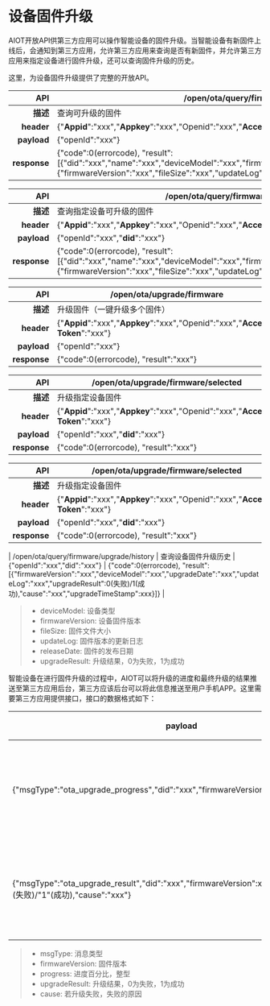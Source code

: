# 设备固件升级

AIOT开放API供第三方应用可以操作智能设备的固件升级。当智能设备有新固件上线后，会通知到第三方应用，允许第三方应用来查询是否有新固件，并允许第三方应用来指定设备进行固件升级，还可以查询固件升级的历史。

这里，为设备固件升级提供了完整的开放API。

| **API** | /open/ota/query/firmware |
| --: | -- |
| **描述** | 查询可升级的固件 |
| **header** | {"**Appid**":"xxx","**Appkey**":"xxx","Openid":"xxx","**Access-Token**":"xxx"} |
| **payload** | {"openId":"xxx"} |
| **response** | {"code":0(errorcode), "result":[{"did":"xxx","name":"xxx","deviceModel":"xxx","firmwareVersion":"xxx","upgradeFirmware":{"firmwareVersion":"xxx","fileSize":"xxx","updateLog":"xxx","releaseDate":"xxx"}}]} |

| **API** | /open/ota/query/firmware/selected |
| --: | -- |
| **描述** | 查询指定设备可升级的固件 |
| **header** | {"**Appid**":"xxx","**Appkey**":"xxx","Openid":"xxx","**Access-Token**":"xxx"} |
| **payload** | {"openId":"xxx","**did**":"xxx"} |
| **response** | {"code":0(errorcode), "result":[{"did":"xxx","name":"xxx","deviceModel":"xxx","firmwareVersion":"xxx","upgradeFirmware":{"firmwareVersion":"xxx","fileSize":"xxx","updateLog":"xxx","releaseDate":"xxx"}}]} |

| **API** | /open/ota/upgrade/firmware |
| --: | -- |
| **描述** | 升级固件（一键升级多个固件） |
| **header** | {"**Appid**":"xxx","**Appkey**":"xxx","Openid":"xxx","**Access-Token**":"xxx"} |
| **payload** | {"openId":"xxx"} |
| **response** | {"code":0(errorcode), "result":"xxx"} |

| **API** | /open/ota/upgrade/firmware/selected |
| --: | -- |
| **描述** | 升级指定设备固件 |
| **header** | {"**Appid**":"xxx","**Appkey**":"xxx","Openid":"xxx","**Access-Token**":"xxx"} |
| **payload** | {"openId":"xxx","**did**":"xxx"} |
| **response** | {"code":0(errorcode), "result":"xxx"} |

| **API** | /open/ota/upgrade/firmware/selected |
| --: | -- |
| **描述** | 升级指定设备固件 |
| **header** | {"**Appid**":"xxx","**Appkey**":"xxx","Openid":"xxx","**Access-Token**":"xxx"} |
| **payload** | {"openId":"xxx","**did**":"xxx"} |
| **response** | {"code":0(errorcode), "result":"xxx"} |


| /open/ota/query/firmware/upgrade/history | 查询设备固件升级历史 | {"openId":"xxx","did":"xxx"} | {"code":0(errorcode), "result":[{"firmwareVersion":"xxx","deviceModel":"xxx","upgradeDate":"xxx","updateLog":"xxx","upgradeResult":0(失败)/1(成功),"cause":"xxx","upgradeTimeStamp":xxx}]} |

> - deviceModel: 设备类型
> - firmwareVersion: 设备固件版本
> - fileSize: 固件文件大小
> - updateLog: 固件版本的更新日志
> - releaseDate: 固件的发布日期
> - upgradeResult: 升级结果，0为失败，1为成功

智能设备在进行固件升级的过程中，AIOT可以将升级的进度和最终升级的结果推送至第三方应用后台，第三方应该后台可以将此信息推送至用户手机APP。这里需要第三方应用提供接口，接口的数据格式如下：

| payload | header | 描述 |
| -- | -- | -- |
| {"msgType":"ota_upgrade_progress","did":"xxx","firmwareVersion":xxx,"progress":xx} | {"Appid":"xxx","Appkey":"xxx"} | 推送固件升级进度 |
| {"msgType":"ota_upgrade_result","did":"xxx","firmwareVersion":xxx,"upgradeResult":"0"(失败)/"1"(成功),"cause":"xxx"} | {"Appid":"xxx","Appkey":"xxx"} | 推送固件升级结果 |

> - msgType: 消息类型
> - firmwareVersion: 固件版本
> - progress: 进度百分比，整型
> - upgradeResult: 升级结果，0为失败，1为成功
> - cause: 若升级失败，失败的原因

